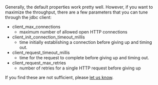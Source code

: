 Generally, the default properties work pretty well. However, if you want to maximize the 
throughput, there are a few parameters that you can tune through the jdbc client:

  * client_max_connections
    * maximum number of allowed open HTTP connections
  * client_init_connection_timeout_millis
    * time initially establishing a connection before giving up and timing out.
  * client_request_timeout_millis
    * time for the request to complete before giving up and timing out.
  * client_request_max_retries
    * number of retries for a single HTTP request before giving up

If you find these are not sufficient, please [let us know](mailto:help@fineo.io).
